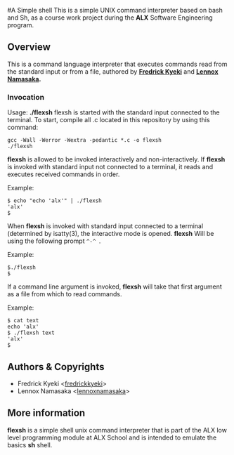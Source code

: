 #A Simple shell
This is a simple UNIX command interpreter based on bash and Sh, as a course work project during the **ALX** Software Engineering program.

## Overview

This is a command language interpreter that executes commands read from the standard input or from a file, authored by **[Fredrick Kyeki](https://github.com/fredrickkyeki)** and **[Lennox Namasaka](https://github.com/NamasakaLennox).**
### Invocation

Usage: **./flexsh** 
flexsh is started with the standard input connected to the terminal. To start, compile all .c located in this repository by using this command: 
```
gcc -Wall -Werror -Wextra -pedantic *.c -o flexsh
./flexsh
```


**flexsh** is allowed to be invoked interactively and non-interactively. If **flexsh** is invoked with standard input not connected to a terminal, it reads and executes received commands in order.

Example:
```
$ echo "echo 'alx'" | ./flexsh
'alx'
$
```

When **flexsh** is invoked with standard input connected to a terminal (determined by isatty(3), the interactive mode is opened. **flexsh** Will be using the following prompt `^-^ `.

Example:
```
$./flexsh
$
```

If a command line argument is invoked, **flexsh** will take that first argument as a file from which to read commands.

Example:
```
$ cat text
echo 'alx'
$ ./flexsh text
'alx'
$
```

## Authors & Copyrights

* Fredrick Kyeki <[fredrickkyeki](https://github.com/fredrickkyeki)>
* Lennox Namasaka <[lennoxnamasaka](https://github.com/lennoxnamasaka)>

## More information

**flexsh** is a simple shell unix command interpreter that is part of the ALX low level programming module at ALX School and is intended to emulate the basics **sh** shell.

